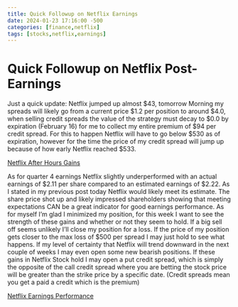 ```yaml
---
title: Quick Followup on Netflix Earnings
date: 2024-01-23 17:16:00 -500
categories: [finance,netflix]
tags: [stocks,netflix,earnings]
---
```



# Quick Followup on Netflix Post-Earnings


Just a quick update: Netflix jumped up almost $43, tomorrow Morning my spreads will likely go from a current price $1.2 per position to around $4.0, when selling credit spreads the value of the strategy must decay to $0.0 by expiration (February 16) for me to collect my entire premium of $94 per credit spread. For this to happen Netflix will have to go below $530 as of expiration, however for the time the price of my credit spread will jump up because of how early Netflix reached $533. 

[Netflix After Hours Gains](/assets/Netflix.png)

As for quarter 4 earnings Netflix slightly underperformed with an actual earnings of $2.11 per share compared to an estimated earnings of $2.22. As I stated in my previous post today Netflix would likely meet its estimate. The share price shot up and likely impressed shareholders showing that meeting expectations CAN be a great indicator for good earnings performance.  As for myself I’m glad I minimized my position, for this week I want to see the strength of these gains and whether or not they seem to hold. If a big sell off seems unlikely I’ll close my position for a loss. If the price of my position gets closer to the max loss of $500 per spread I may just hold to see what happens. If my level of certainty that Netflix will trend downward in the next couple of weeks I may even open some new bearish positions. If these gains in Netflix Stock hold I may open a put credit spread, which is simply the opposite of the call credit spread where you are betting the stock price will be greater than the strike price by a specific date. (Credit spreads mean you get a paid a credit which is the premium)

[Netflix Earnings Performance](/assets/NetflixEarnings.png)